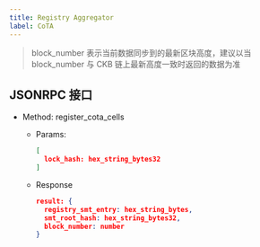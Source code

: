 ```yaml
---
title: Registry Aggregator
label: CoTA
---
```


> block_number 表示当前数据同步到的最新区块高度，建议以当 block_number 与 CKB 链上最新高度一致时返回的数据为准

## JSONRPC 接口

- Method: register_cota_cells

  - Params:

    ```json
    [
      lock_hash: hex_string_bytes32
    ]

    ```

  - Response
    ```json
    result: {
      registry_smt_entry: hex_string_bytes,
      smt_root_hash: hex_string_bytes32,
      block_number: number
    }
    ```
